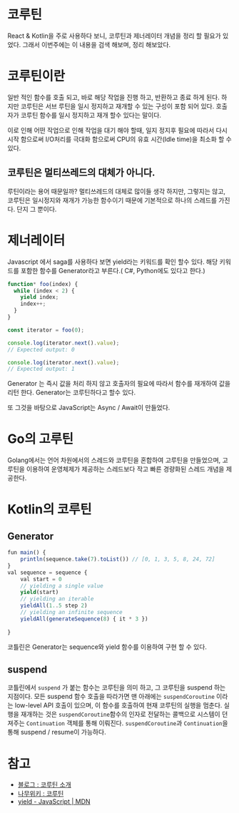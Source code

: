 # 코루틴

React & Kotlin을 주로 사용하다 보니, 코루틴과 제너레이터 개념을 정리 할 필요가 있었다. 그래서 이번주에는 이 내용을 검색 해보며, 정리 해보았다.

# 코루틴이란

 일반 적인 함수를 호출 되고, 바로 해당 작업을 진행 하고, 반환하고 종료 하게 된다. 하지만 코루틴은 서브 루틴을 일시 정지하고 재개할 수 있는 구성이 포함 되어 있다. 호출자가 코루틴 함수를 일시 정지하고 재개 할수 있다는 말이다.

 이로 인해 어떤 작업으로 인해 작업을 대기 해야 할때, 일지 정지후 필요에 따라서 다시 시작 함으로써 I/O처리를 극대화 함으로써 CPU의 유효 시간(Idle time)을 최소화 할 수 있다.

## 코루틴은 멀티쓰레드의 대체가 아니다.

 루틴이라는 용어 때문일까? 멀티쓰레드의 대체로 많이들 생각 하지만, 그렇지는 않고, 코루틴은 일시정지와 재개가 가능한 함수이기 때문에 기본적으로 하나의 스레드를 가진다. 단지 그 뿐이다.

# 제너레이터

 Javascript 에서 saga를 사용하다 보면 yield라는 키워드를 확인 할수 있다. 해당 키워드를 포함한 함수를 Generator라고 부른다.( C#, Python에도 있다고 한다.)

```jsx
function* foo(index) {
  while (index < 2) {
    yield index;
    index++;
  }
}

const iterator = foo(0);

console.log(iterator.next().value);
// Expected output: 0

console.log(iterator.next().value);
// Expected output: 1
```

  Generator 는 즉시 값을 처리 하지 않고 호출자의 필요에 따라서 함수를 재개하여 값을 리턴 한다. Generator는 코루틴하다고 할수 있다.

 또 그것을 바탕으로 JavaScript는 Async / Await이 만들었다. 

# Go의 고루틴

 Golang에서는 언어 차원에서의 스레드와 코루틴을 혼합하여 고루틴을 만들었으며, 고루틴을 이용하여 운영체제가 제공하는 스레드보다 작고 빠른 경량화된 스레드 개념을 제공한다.

# Kotlin의 코루틴

## Generator

```jsx
fun main() {
    println(sequence.take(7).toList()) // [0, 1, 3, 5, 8, 24, 72]
}
val sequence = sequence {
	val start = 0
    // yielding a single value
    yield(start)
    // yielding an iterable
    yieldAll(1..5 step 2)
    // yielding an infinite sequence
    yieldAll(generateSequence(8) { it * 3 })
    
}
```

 코틀린은 Generator는 sequence와 yield 함수를 이용하여 구현 할 수 있다.

## suspend

 코틀린에서 `suspend` 가 붙는 함수는 코루틴을 의미 하고, 그 코루틴을 suspend 하는 지점이다. 모든 suspend 함수 호출을 따라가면 맨 아래에는 `suspendCoroutine` 이라는 low-level API 호출이 있으며, 이 함수를 호출하여 현재 코루틴의 실행을 멈춘다. 실행을 재개하는 것은 `suspendCoroutine`함수의 인자로 전달하는 콜백으로 시스템이 던져주는 `Continuation` 객체를 통해 이뤄진다. `suspendCoroutine`과 `Continuation`을 통해 suspend / resume이 가능하다.

# 참고

- [블로그 : 코루틴 소개](https://medium.com/@jooyunghan/%EC%BD%94%EB%A3%A8%ED%8B%B4-%EC%86%8C%EA%B0%9C-504cecc89407)
- [나무위키 : 코루틴](https://namu.wiki/w/%EC%BD%94%EB%A3%A8%ED%8B%B4)
- [yield - JavaScript | MDN](https://developer.mozilla.org/en-US/docs/Web/JavaScript/Reference/Operators/yield)